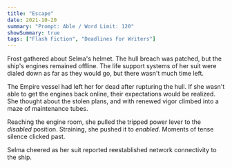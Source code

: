 ```yaml
---
title: "Escape"
date: 2021-10-20
summary: "Prompt: Able / Word Limit: 120"
showSummary: true
tags: ["Flash Fiction", "Deadlines For Writers"]
---
```


Frost gathered about Selma's helmet. The hull breach was patched, but the ship's engines remained offline. The life support systems of her suit were dialed down as far as they would go, but there wasn't much time left.

The Empire vessel had left her for dead after rupturing the hull. If she wasn't able to get the engines back online, their expectations would be realized. She thought about the stolen plans, and with renewed vigor climbed into a maze of maintenance tubes. 

Reaching the engine room, she pulled the tripped power lever to the _disabled_ position. Straining, she pushed it to _enabled_. Moments of tense silence clicked past. 

Selma cheered as her suit reported reestablished network connectivity to the ship.
